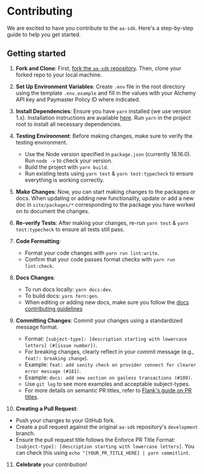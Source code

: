 # Contributing

We are excited to have you contribute to the `aa-sdk`. Here's a step-by-step guide to help you get started.

## Getting started

1. **Fork and Clone**: First, [fork the `aa-sdk` repository](https://github.com/alchemyplatform/aa-sdk/fork). Then, clone your forked repo to your local machine.

2. **Set Up Environment Variables**: Create `.env` file in the root directory using the template `.env.example` and fill in the values with your Alchemy API key and Paymaster Policy ID where indicated.

3. **Install Dependencies**: Ensure you have `yarn` installed (we use version 1.x). Installation instructions are available [here](https://classic.yarnpkg.com/lang/en/docs/install). Run `yarn` in the project root to install all necessary dependencies.

4. **Testing Environment**: Before making changes, make sure to verify the testing environment.

   - Use the Node version specified in `package.json` (currently 18.16.0). Run `node -v` to check your version.
   - Build the project with `yarn build`.
   - Run existing tests using `yarn test` & `yarn test:typecheck` to ensure everything is working correctly.

5. **Make Changes**: Now, you can start making changes to the packages or docs. When updating or adding new functionality, update or add a new doc in `site/packages/*` corresponding to the package you have worked on to document the changes.

6. **Re-verify Tests**: After making your changes, re-run `yarn test` & `yarn test:typecheck` to ensure all tests still pass.

7. **Code Formatting**:

   - Format your code changes with `yarn run lint:write`.
   - Confirm that your code passes format checks with `yarn run lint:check`.

8. **Docs Changes**:

   - To run docs locally: `yarn docs:dev`.
   - To build docs: `yarn fern:gen`.
   - When editing or adding new docs, make sure you follow the [docs contributing guidelines](docs/CONTRIBUTING.md)

9. **Committing Changes**: Commit your changes using a standardized message format.

   - Format: `[subject-type]: [description starting with lowercase letters] (#[issue number])`.
   - For breaking changes, clearly reflect in your commit message (e.g., `feat!: breaking change`).
   - Example: `feat: add sanity check on provider connect for clearer error message (#181)`.
   - Example: `docs: add new section on gasless transactions (#189)`.
   - Use `git log` to see more examples and acceptable subject-types.
   - For more details on semantic PR titles, refer to [Flank's guide on PR titles](https://flank.github.io/flank/pr_titles/).

10. **Creating a Pull Request**:

- Push your changes to your GitHub fork.
- Create a pull request against the original `aa-sdk` repository's `development` branch.
- Ensure the pull request title follows the Enforce PR Title Format: `[subject-type]: [description starting with lowercase letters]`. You can check this using `echo "[YOUR_PR_TITLE_HERE] | yarn commitlint`.

11. **Celebrate** your contribution!
